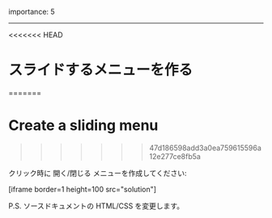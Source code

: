 importance: 5

---

<<<<<<< HEAD
# スライドするメニューを作る
=======
# Create a sliding menu
>>>>>>> 47d186598add3a0ea759615596a12e277ce8fb5a

クリック時に 開く/閉じる メニューを作成してください:

[iframe border=1 height=100 src="solution"]

P.S. ソースドキュメントの HTML/CSS を変更します。
